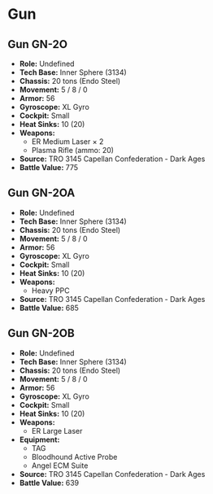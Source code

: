 # Gun
## Gun GN-2O
- **Role:** Undefined
- **Tech Base:** Inner Sphere (3134)
- **Chassis:** 20 tons (Endo Steel)
- **Movement:** 5 / 8 / 0
- **Armor:** 56
- **Gyroscope:** XL Gyro
- **Cockpit:** Small
- **Heat Sinks:** 10 (20)
- **Weapons:**
  - ER Medium Laser × 2
  - Plasma Rifle (ammo: 20)
- **Source:** TRO 3145 Capellan Confederation - Dark Ages
- **Battle Value:** 775

## Gun GN-2OA
- **Role:** Undefined
- **Tech Base:** Inner Sphere (3134)
- **Chassis:** 20 tons (Endo Steel)
- **Movement:** 5 / 8 / 0
- **Armor:** 56
- **Gyroscope:** XL Gyro
- **Cockpit:** Small
- **Heat Sinks:** 10 (20)
- **Weapons:**
  - Heavy PPC
- **Source:** TRO 3145 Capellan Confederation - Dark Ages
- **Battle Value:** 685

## Gun GN-2OB
- **Role:** Undefined
- **Tech Base:** Inner Sphere (3134)
- **Chassis:** 20 tons (Endo Steel)
- **Movement:** 5 / 8 / 0
- **Armor:** 56
- **Gyroscope:** XL Gyro
- **Cockpit:** Small
- **Heat Sinks:** 10 (20)
- **Weapons:**
  - ER Large Laser
- **Equipment:**
  - TAG
  - Bloodhound Active Probe
  - Angel ECM Suite
- **Source:** TRO 3145 Capellan Confederation - Dark Ages
- **Battle Value:** 639

